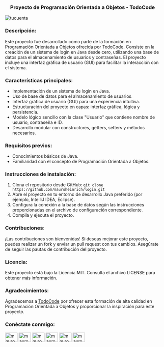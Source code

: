 <h3 align="center">Proyecto de Programación Orientada a Objetos - TodoCode</h3>

<p align="left"> <img src="https://komarev.com/ghpvc/?username=tucuenta&label=Profile%20views&color=0e75b6&style=flat" alt="tucuenta" /> </p>

<h3 align="left">Descripción:</h3>
<p align="left">Este proyecto fue desarrollado como parte de la formación en Programación Orientada a Objetos ofrecida por TodoCode. Consiste en la creación de un sistema de login en Java desde cero, utilizando una base de datos para el almacenamiento de usuarios y contraseñas. El proyecto incluye una interfaz gráfica de usuario (GUI) para facilitar la interacción con el sistema.</p>

<h3 align="left">Características principales:</h3>
<ul>
  <li>Implementación de un sistema de login en Java.</li>
  <li>Uso de base de datos para el almacenamiento de usuarios.</li>
  <li>Interfaz gráfica de usuario (GUI) para una experiencia intuitiva.</li>
  <li>Estructuración del proyecto en capas: interfaz gráfica, lógica y persistencia.</li>
  <li>Modelo lógico sencillo con la clase "Usuario" que contiene nombre de usuario, contraseña e ID.</li>
  <li>Desarrollo modular con constructores, getters, setters y métodos necesarios.</li>
</ul>

<h3 align="left">Requisitos previos:</h3>
<ul>
  <li>Conocimientos básicos de Java.</li>
  <li>Familiaridad con el concepto de Programación Orientada a Objetos.</li>
</ul>

<h3 align="left">Instrucciones de instalación:</h3>
<ol>
  <li>Clona el repositorio desde GitHub: <code>git clone https://github.com/mauroheinrich/login.git</code></li>
  <li>Abre el proyecto en tu entorno de desarrollo Java preferido (por ejemplo, IntelliJ IDEA, Eclipse).</li>
  <li>Configura la conexión a la base de datos según las instrucciones proporcionadas en el archivo de configuración correspondiente.</li>
  <li>Compila y ejecuta el proyecto.</li>
</ol>

<h3 align="left">Contribuciones:</h3>
<p>¡Las contribuciones son bienvenidas! Si deseas mejorar este proyecto, puedes realizar un fork y enviar un pull request con tus cambios. Asegúrate de seguir las pautas de contribución del proyecto.</p>

<h3 align="left">Licencia:</h3>
<p>Este proyecto está bajo la Licencia MIT. Consulta el archivo LICENSE para obtener más información.</p>

<h3 align="left">Agradecimientos:</h3>
<p> Agradecemos a <a href="https://github.com/todocodeacademy">TodoCode</a> por ofrecer esta formación de alta calidad en Programación Orientada a Objetos y proporcionar la inspiración para este proyecto.</p>


<h3 align="left">Conéctate conmigo:</h3>
<p align="left">
  <a href="https://twitter.com/mauroheinrich" target="_blank"><img align="center" src="https://raw.githubusercontent.com/rahuldkjain/github-profile-readme-generator/master/src/images/icons/Social/twitter.svg" alt="mauroheinrich" height="30" width="40" /></a>
  <a href="https://linkedin.com/in/mauroheinrich" target="_blank"><img align="center" src="https://raw.githubusercontent.com/rahuldkjain/github-profile-readme-generator/master/src/images/icons/Social/linked-in-alt.svg" alt="mauroheinrich" height="30" width="40" /></a>
  <a href="[https://stackoverflow.com/users/mauro-heinrich](https://stackoverflow.com/users/20105268/mauro-heinrich)" target="_blank"><img align="center" src="https://raw.githubusercontent.com/rahuldkjain/github-profile-readme-generator/master/src/images/icons/Social/stack-overflow.svg" alt="mauroheinrich" height="30" width="40" /></a>
  <a href="https://fb.com/mauroheinrich" target="_blank"><img align="center" src="https://raw.githubusercontent.com/rahuldkjain/github-profile-readme-generator/master/src/images/icons/Social/facebook.svg" alt="mauroheinrich" height="30" width="40" /></a>
  <a href="https://instagram.com/mauroheinrich" target="_blank"><img align="center" src="https://raw.githubusercontent.com/rahuldkjain/github-profile-readme-generator/master/src/images/icons/Social/instagram.svg" alt="mauroheinrich" height="30" width="40" /></a>
  <a href="https://discord.gg/mauroheinrich" target="_blank"><img align="center" src="https://raw.githubusercontent.com/rahuldkjain/github-profile-readme-generator/master/src/images/icons/Social/discord.svg" alt="mauroheinrich" height="30" width="40" /></a>
</p>

